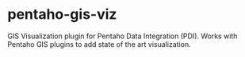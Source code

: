# pentaho-gis-viz
GIS Visualization plugin for Pentaho Data Integration (PDI). Works with Pentaho GIS plugins to add state of the art visualization. 
